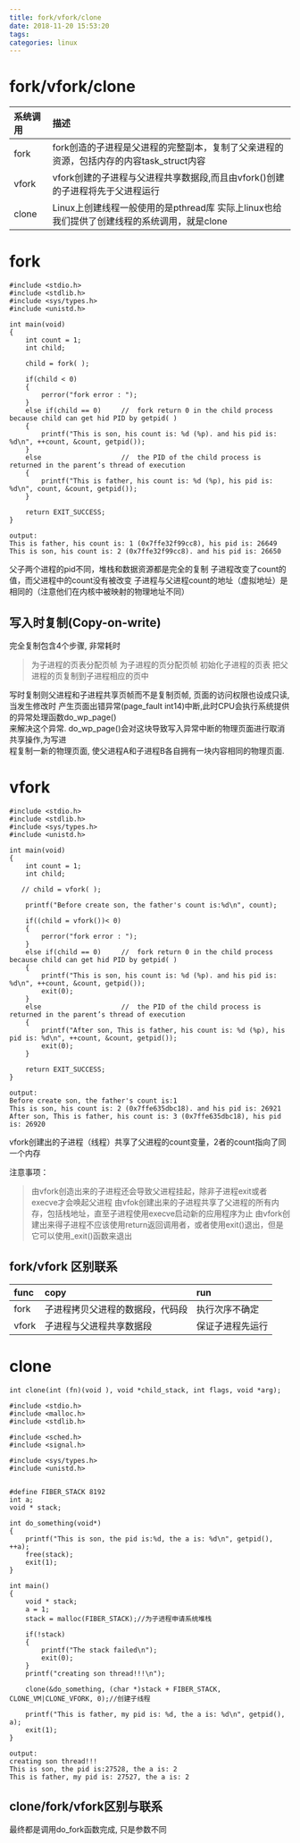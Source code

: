 ```yaml
---
title: fork/vfork/clone
date: 2018-11-20 15:53:20
tags:
categories: linux
---
```


# fork/vfork/clone
| 系统调用 | 描述 |
|:-|:- |
| fork | fork创造的子进程是父进程的完整副本，复制了父亲进程的资源，包括内存的内容task_struct内容 |
| vfork | vfork创建的子进程与父进程共享数据段,而且由vfork()创建的子进程将先于父进程运行 |
| clone | Linux上创建线程一般使用的是pthread库 实际上linux也给我们提供了创建线程的系统调用，就是clone |

<!-- more -->
# fork
```
#include <stdio.h>
#include <stdlib.h>
#include <sys/types.h>
#include <unistd.h>

int main(void)
{
    int count = 1;
    int child;

    child = fork( );

    if(child < 0)
    {
        perror("fork error : ");
    }
    else if(child == 0)     //  fork return 0 in the child process because child can get hid PID by getpid( )
    {
        printf("This is son, his count is: %d (%p). and his pid is: %d\n", ++count, &count, getpid());
    }
    else                    //  the PID of the child process is returned in the parent’s thread of execution
    {
        printf("This is father, his count is: %d (%p), his pid is: %d\n", count, &count, getpid());
    }

    return EXIT_SUCCESS;
}

output:
This is father, his count is: 1 (0x7ffe32f99cc8), his pid is: 26649
This is son, his count is: 2 (0x7ffe32f99cc8). and his pid is: 26650

```
父子两个进程的pid不同，堆栈和数据资源都是完全的复制
子进程改变了count的值，而父进程中的count没有被改变
子进程与父进程count的地址（虚拟地址）是相同的（注意他们在内核中被映射的物理地址不同）

## 写入时复制(Copy-on-write)
完全复制包含4个步骤, 非常耗时
> 为子进程的页表分配页帧
> 为子进程的页分配页帧
> 初始化子进程的页表
> 把父进程的页复制到子进程相应的页中

写时复制则父进程和子进程共享页帧而不是复制页帧, 页面的访问权限也设成只读, 当发生修改时 
产生页面出错异常(page_fault int14)中断,此时CPU会执行系统提供的异常处理函数do_wp_page()  
来解决这个异常. do_wp_page()会对这块导致写入异常中断的物理页面进行取消共享操作,为写进  
程复制一新的物理页面, 使父进程A和子进程B各自拥有一块内容相同的物理页面.

# vfork
```
#include <stdio.h>
#include <stdlib.h>
#include <sys/types.h>
#include <unistd.h>

int main(void)
{
    int count = 1;
    int child;

   // child = vfork( );

    printf("Before create son, the father's count is:%d\n", count);

    if((child = vfork())< 0)
    {
        perror("fork error : ");
    }
    else if(child == 0)     //  fork return 0 in the child process because child can get hid PID by getpid( )
    {
        printf("This is son, his count is: %d (%p). and his pid is: %d\n", ++count, &count, getpid());
        exit(0);
    }
    else                    //  the PID of the child process is returned in the parent’s thread of execution
    {
        printf("After son, This is father, his count is: %d (%p), his pid is: %d\n", ++count, &count, getpid());
        exit(0);
    }

    return EXIT_SUCCESS;
}

output:
Before create son, the father's count is:1
This is son, his count is: 2 (0x7ffe635dbc18). and his pid is: 26921
After son, This is father, his count is: 3 (0x7ffe635dbc18), his pid is: 26920
```

vfork创建出的子进程（线程）共享了父进程的count变量，2者的count指向了同一个内存

注意事项：
> 由vfork创造出来的子进程还会导致父进程挂起，除非子进程exit或者execve才会唤起父进程
> 由vfok创建出来的子进程共享了父进程的所有内存，包括栈地址，直至子进程使用execve启动新的应用程序为止
> 由vfork创建出来得子进程不应该使用return返回调用者，或者使用exit()退出，但是它可以使用_exit()函数来退出

## fork/vfork 区别联系
| func | copy | run |
|:-|:-|:-|
| fork| 子进程拷贝父进程的数据段，代码段| 执行次序不确定 |
| vfork| 子进程与父进程共享数据段 | 保证子进程先运行 |

# clone
```
int clone(int (fn)(void ), void *child_stack, int flags, void *arg); 

#include <stdio.h>
#include <malloc.h>
#include <stdlib.h>

#include <sched.h>
#include <signal.h>

#include <sys/types.h>
#include <unistd.h>


#define FIBER_STACK 8192
int a;
void * stack;

int do_something(void*)
{
    printf("This is son, the pid is:%d, the a is: %d\n", getpid(), ++a);
    free(stack); 
    exit(1);
}

int main()
{
    void * stack;
    a = 1;
    stack = malloc(FIBER_STACK);//为子进程申请系统堆栈

    if(!stack)
    {
        printf("The stack failed\n");
        exit(0);
    }
    printf("creating son thread!!!\n");

    clone(&do_something, (char *)stack + FIBER_STACK, CLONE_VM|CLONE_VFORK, 0);//创建子线程

    printf("This is father, my pid is: %d, the a is: %d\n", getpid(), a);
    exit(1);
}

output:
creating son thread!!!
This is son, the pid is:27528, the a is: 2
This is father, my pid is: 27527, the a is: 2
```

## clone/fork/vfork区别与联系
最终都是调用do_fork函数完成, 只是参数不同

















